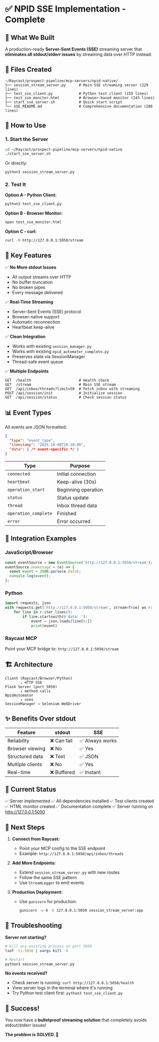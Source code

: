 # ✅ NPID SSE Implementation - Complete

## 🎉 What We Built

A production-ready **Server-Sent Events (SSE)** streaming server that **eliminates all stdout/stderr issues** by streaming data over HTTP instead.

## 📁 Files Created

```
~/Raycast/prospect-pipeline/mcp-servers/npid-native/
├── session_stream_server.py      # Main SSE streaming server (229 lines)
├── test_sse_client.py            # Python test client (159 lines)
├── test_sse_monitor.html         # Browser-based monitor (243 lines)
├── start_sse_server.sh           # Quick start script
└── SSE_README.md                 # Comprehensive documentation (286 lines)
```

## 🚀 How to Use

### 1. Start the Server

```bash
cd ~/Raycast/prospect-pipeline/mcp-servers/npid-native
./start_sse_server.sh
```

Or directly:
```bash
python3 session_stream_server.py
```

### 2. Test It

**Option A - Python Client:**
```bash
python3 test_sse_client.py
```

**Option B - Browser Monitor:**
```bash
open test_sse_monitor.html
```

**Option C - curl:**
```bash
curl -N http://127.0.0.1:5050/stream
```

## 🎯 Key Features

✅ **No More stdout Issues**
- All output streams over HTTP
- No buffer truncation
- No broken pipes
- Every message delivered

✅ **Real-Time Streaming**
- Server-Sent Events (SSE) protocol
- Browser-native support
- Automatic reconnection
- Heartbeat keep-alive

✅ **Clean Integration**
- Works with existing `session_manager.py`
- Works with existing `npid_automator_complete.py`
- Preserves state via SessionManager
- Thread-safe event queue

✅ **Multiple Endpoints**
```
GET  /health                      # Health check
GET  /stream                      # Main SSE stream
GET  /api/inbox/threads?limit=50  # Fetch inbox with streaming
POST /api/session/init            # Initialize session
GET  /api/session/status          # Check session status
```

## 📊 Event Types

All events are JSON formatted:
```json
{
  "type": "event_type",
  "timestamp": "2025-10-08T10:30:00",
  "data": { /* event-specific */ }
}
```

| Type | Purpose |
|------|---------|
| `connected` | Initial connection |
| `heartbeat` | Keep-alive (30s) |
| `operation_start` | Beginning operation |
| `status` | Status update |
| `thread` | Inbox thread data |
| `operation_complete` | Finished |
| `error` | Error occurred |

## 🔌 Integration Examples

### JavaScript/Browser
```javascript
const eventSource = new EventSource('http://127.0.0.1:5050/stream');
eventSource.onmessage = (e) => {
  const event = JSON.parse(e.data);
  console.log(event);
};
```

### Python
```python
import requests, json
with requests.get('http://127.0.0.1:5050/stream', stream=True) as r:
    for line in r.iter_lines():
        if line.startswith(b'data: '):
            event = json.loads(line[6:])
            print(event)
```

### Raycast MCP
Point your MCP bridge to: `http://127.0.0.1:5050/stream`

## 🏗️ Architecture

```
Client (Raycast/Browser/Python)
       ↓ HTTP SSE
Flask Server (port 5050)
       ↓ method calls
NpidAutomator
       ↓ uses
SessionManager → Selenium WebDriver
```

## ✨ Benefits Over stdout

| Feature | stdout | SSE |
|---------|--------|-----|
| Reliability | ❌ Can fail | ✅ Always works |
| Browser viewing | ❌ No | ✅ Yes |
| Structured data | ❌ Text | ✅ JSON |
| Multiple clients | ❌ No | ✅ Yes |
| Real-time | ❌ Buffered | ✅ Instant |

## 🎯 Current Status

✅ Server implemented
✅ All dependencies installed
✅ Test clients created  
✅ HTML monitor created
✅ Documentation complete
✅ Server running on http://127.0.0.1:5050

## 📝 Next Steps

1. **Connect from Raycast:**
   - Point your MCP config to the SSE endpoint
   - Example: `http://127.0.0.1:5050/api/inbox/threads`

2. **Add More Endpoints:**
   - Extend `session_stream_server.py` with new routes
   - Follow the same SSE pattern
   - Use `StreamLogger` to emit events

3. **Production Deployment:**
   - Use `gunicorn` for production: 
     ```bash
     gunicorn -w 4 -b 127.0.0.1:5050 session_stream_server:app
     ```

## 🐛 Troubleshooting

**Server not starting?**
```bash
# Kill any existing process on port 5050
lsof -ti:5050 | xargs kill -9

# Restart
python3 session_stream_server.py
```

**No events received?**
- Check server is running: `curl http://127.0.0.1:5050/health`
- View server logs in the terminal where it's running
- Try Python test client first: `python3 test_sse_client.py`

## 🎊 Success!

You now have a **bulletproof streaming solution** that completely avoids stdout/stderr issues!

**The problem is SOLVED. 🎉**
